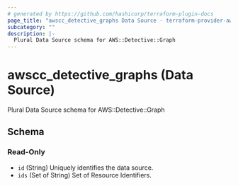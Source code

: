 ```yaml
---
# generated by https://github.com/hashicorp/terraform-plugin-docs
page_title: "awscc_detective_graphs Data Source - terraform-provider-awscc"
subcategory: ""
description: |-
  Plural Data Source schema for AWS::Detective::Graph
---
```


# awscc_detective_graphs (Data Source)

Plural Data Source schema for AWS::Detective::Graph



<!-- schema generated by tfplugindocs -->
## Schema

### Read-Only

- `id` (String) Uniquely identifies the data source.
- `ids` (Set of String) Set of Resource Identifiers.



